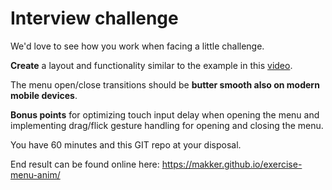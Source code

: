 Interview challenge
===

We'd love to see how you work when facing a little challenge.

**Create** a layout and functionality similar to the example in this [video](http://www.youtube.com/watch?v=L9_KTnweaxs).

The menu open/close transitions should be **butter smooth also on modern mobile devices**.

**Bonus points** for optimizing touch input delay when opening the menu and implementing drag/flick gesture handling for opening and closing the menu.

You have 60 minutes and this GIT repo at your disposal. 

End result can be found online here: https://makker.github.io/exercise-menu-anim/
